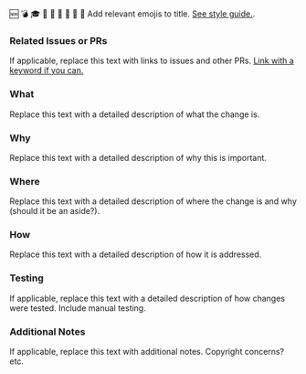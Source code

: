 :new: :bomb: :mortar_board: :memo: :robot: :lipstick: :bug: :telescope: :art: Add relevant emojis to title. [See style guide.](https://github.com/jameshughes89/cs101/blob/main/CONTRIBUTING.md#style-guidelines).

### Related Issues or PRs

If applicable, replace this text with links to issues and other PRs. [Link with a keyword if you can.](https://docs.github.com/en/issues/tracking-your-work-with-issues/creating-issues/linking-a-pull-request-to-an-issue)

### What

Replace this text with a detailed description of what the change is.

### Why

Replace this text with a detailed description of why this is important.

### Where

Replace this text with a detailed description of where the change is and why (should it be an aside?).

### How

Replace this text with a detailed description of how it is addressed.

### Testing

If applicable, replace this text with a detailed description of how changes were tested. Include manual testing.

### Additional Notes

If applicable, replace this text with additional notes. Copyright concerns? etc.
